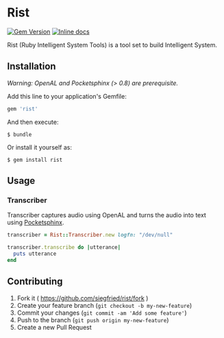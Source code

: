# Rist

[![Gem Version](https://badge.fury.io/rb/rist.svg)](http://badge.fury.io/rb/rist)
[![Inline docs](http://inch-ci.org/github/siegfried/rist.svg?branch=master)](http://inch-ci.org/github/siegfried/rist)

Rist (Ruby Intelligent System Tools) is a tool set to build Intelligent System.

## Installation

*Warning: OpenAL and Pocketsphinx (> 0.8) are prerequisite.*

Add this line to your application's Gemfile:

```ruby
gem 'rist'
```

And then execute:

    $ bundle

Or install it yourself as:

    $ gem install rist

## Usage

### Transcriber

Transcriber captures audio using OpenAL and turns the audio into text using [Pocketsphinx](http://cmusphinx.sourceforge.net/).

```ruby
transcriber = Rist::Transcriber.new logfn: "/dev/null"

transcriber.transcribe do |utterance|
  puts utterance
end
```

## Contributing

1. Fork it ( https://github.com/siegfried/rist/fork )
2. Create your feature branch (`git checkout -b my-new-feature`)
3. Commit your changes (`git commit -am 'Add some feature'`)
4. Push to the branch (`git push origin my-new-feature`)
5. Create a new Pull Request
